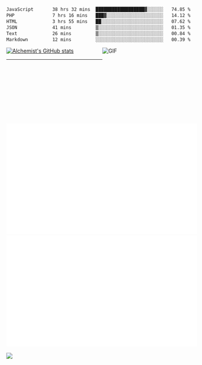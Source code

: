 <!--START_SECTION:waka-->

```text
JavaScript       38 hrs 32 mins  ██████████████████▓░░░░░░   74.85 %
PHP              7 hrs 16 mins   ███▓░░░░░░░░░░░░░░░░░░░░░   14.12 %
HTML             3 hrs 55 mins   ██░░░░░░░░░░░░░░░░░░░░░░░   07.62 %
JSON             41 mins         ▒░░░░░░░░░░░░░░░░░░░░░░░░   01.35 %
Text             26 mins         ▒░░░░░░░░░░░░░░░░░░░░░░░░   00.84 %
Markdown         12 mins         ░░░░░░░░░░░░░░░░░░░░░░░░░   00.39 %
```

<!--END_SECTION:waka-->

[![Alchemist's GitHub stats](https://github-readme-stats.vercel.app/api?username=DrMaxis&show_icons=true&theme=outrun&count_private=true)](#)
<img align="right" alt="GIF" src="https://user-images.githubusercontent.com/5355808/139111924-210cc6fa-9fb1-4dac-929d-6324a5836a92.gif" width="250" height="200" />
<hr />

![](https://raw.githubusercontent.com/DrMaxis/github-stats-transparent/output/generated/overview.svg)
![](https://raw.githubusercontent.com/DrMaxis/github-stats-transparent/output/generated/languages.svg)

 
<a href="https://count.getloli.com/"><img src="https://count.getloli.com/get/@:maxis-the-alchemist?theme=rule34"></a>
<!-- https://count.getloli.com/get/@alchemist?theme=rule34 -->
<br>
